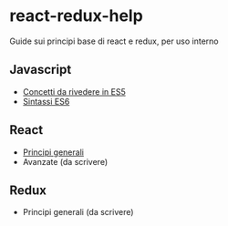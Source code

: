 # react-redux-help
Guide sui principi base di react e redux, per uso interno

## Javascript
  - [Concetti da rivedere in ES5](pages/es5-advanced.md) 
  - [Sintassi ES6](pages/es6-basics.md)
## React
  - [Principi generali](pages/react-core.md)
  - Avanzate (da scrivere)
## Redux
  - Principi generali (da scrivere)
